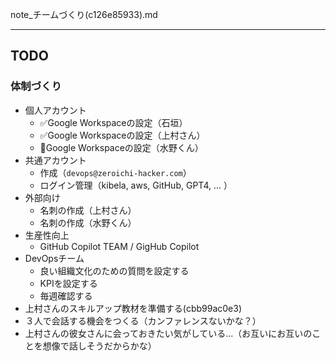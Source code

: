 note_チームづくり(c126e85933).md

---

## TODO
### 体制づくり
- 個人アカウント
  - ✅Google Workspaceの設定（石垣）
  - ✅Google Workspaceの設定（上村さん）
  - 📌Google Workspaceの設定（水野くん）
- 共通アカウント
  - 作成（`devops@zeroichi-hacker.com`）
  - ログイン管理（kibela, aws, GitHub, GPT4, ... ）
- 外部向け
  - 名刺の作成（上村さん）
  - 名刺の作成（水野くん）
- 生産性向上
  - GitHub Copilot TEAM / GigHub Copilot
- DevOpsチーム
  - 良い組織文化のための質問を設定する
  - KPIを設定する
  - 毎週確認する
- 上村さんのスキルアップ教材を準備する(cbb99ac0e3)
- ３人で会話する機会をつくる（カンファレンスないかな？）
- 上村さんの彼女さんに会っておきたい気がしている...（お互いにお互いのことを想像で話しそうだからかな）

